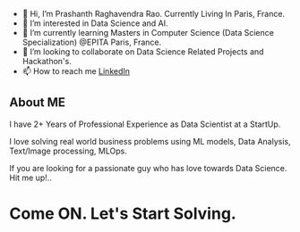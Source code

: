 - 👋 Hi, I’m Prashanth Raghavendra Rao. Currently Living In Paris, France.
- 👀 I’m interested in Data Science and AI.
- 🌱 I’m currently learning Masters in Computer Science (Data Science Specialization) @EPITA Paris, France.
- 💞️ I’m looking to collaborate on Data Science Related Projects and Hackathon's.
- 📫 How to reach me [LinkedIn](https://www.linkedin.com/in/prashanth-r-6665211a9/)

## About ME
I have 2+ Years of Professional Experience as Data Scientist at a StartUp.

I love solving real world business problems using ML models, Data Analysis, Text/Image processing, MLOps.

If you are looking for a passionate guy who has love towards Data Science. 
Hit me up!..

# Come ON. Let's Start Solving.

<!---
Prash099/Prash099 is a ✨ special ✨ repository because its `README.md` (this file) appears on your GitHub profile.
You can click the Preview link to take a look at your changes.
--->
